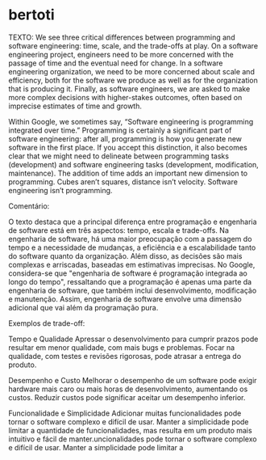 # bertoti
 
TEXTO: We see three critical differences between programming and software engineering: time, scale, and the trade-offs at play. On a software engineering project, engineers need to be more concerned with the passage of time and the eventual need for change. In a software engineering organization, we need to be more concerned about scale and efficiency, both for the software we produce as well as for the organization that is producing it. Finally, as software engineers, we are asked to make more complex decisions with higher-stakes outcomes, often based on imprecise estimates of time and growth.

Within Google, we sometimes say, “Software engineering is programming integrated over time.” Programming is certainly a significant part of software engineering: after all, programming is how you generate new software in the first place. If you accept this distinction, it also becomes clear that we might need to delineate between programming tasks (development) and software engineering tasks (development, modification, maintenance). The addition of time adds an important new dimension to programming. Cubes aren’t squares, distance isn’t velocity. Software engineering isn’t programming.

Comentário:

O texto destaca que a principal diferença entre programação e engenharia de software está em três aspectos: tempo, escala e trade-offs. Na engenharia de software, há uma maior preocupação com a passagem do tempo e a necessidade de mudanças, a eficiência e a escalabilidade tanto do software quanto da organização. Além disso, as decisões são mais complexas e arriscadas, baseadas em estimativas imprecisas. No Google, considera-se que "engenharia de software é programação integrada ao longo do tempo", ressaltando que a programação é apenas uma parte da engenharia de software, que também inclui desenvolvimento, modificação e manutenção. Assim, engenharia de software envolve uma dimensão adicional que vai além da programação pura.

Exemplos de trade-off:

Tempo e Qualidade Apressar o desenvolvimento para cumprir prazos pode resultar em menor qualidade, com mais bugs e problemas. Focar na qualidade, com testes e revisões rigorosas, pode atrasar a entrega do produto.

Desempenho e Custo Melhorar o desempenho de um software pode exigir hardware mais caro ou mais horas de desenvolvimento, aumentando os custos. Reduzir custos pode significar aceitar um desempenho inferior.

Funcionalidade e Simplicidade Adicionar muitas funcionalidades pode tornar o software complexo e difícil de usar. Manter a simplicidade pode limitar a quantidade de funcionalidades, mas resulta em um produto mais intuitivo e fácil de manter.uncionalidades pode tornar o software complexo e difícil de usar. Manter a simplicidade pode limitar a